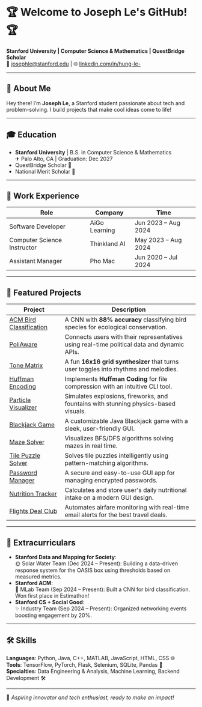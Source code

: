 # 🏆 **Welcome to Joseph Le's GitHub!** 🏆  
**Stanford University | Computer Science & Mathematics | QuestBridge Scholar**  
📧 josephle@stanford.edu | 🌐 [linkedin.com/in/hung-le-](www.linkedin.com/in/hung-le-/)  

---

## 📘 **About Me**

Hey there! I’m **Joseph Le**, a Stanford student passionate about tech and problem-solving. I build projects that make cool ideas come to life!

---

## 🎓 **Education**  
- **Stanford University** | B.S. in Computer Science & Mathematics  
  ✈ Palo Alto, CA | Graduation: Dec 2027  
- QuestBridge Scholar 💸  
- National Merit Scholar 🌟  

---

## 💼 **Work Experience**

| Role                     | Company          | Time                     |
|--------------------------|------------------|--------------------------|
| Software Developer | AiGo Learning   | Jun 2023 – Aug 2024     |
| Computer Science Instructor | Thinkland AI    | May 2023 – Aug 2024     |
| Assistant Manager        | Pho Mac          | Jun 2020 – Jul 2024     |

---

## 🌟 **Featured Projects**

| Project                     | Description                                                                                             |
|-----------------------------|---------------------------------------------------------------------------------------------------------|
| [ACM Bird Classification](https://github.com/JosephLeKH/acm_cnn_bird_classification) | A CNN with **88% accuracy** classifying bird species for ecological conservation.                   |
| [PoliAware](https://github.com/NextGenPolicTech/PoliAware)                              | Connects users with their representatives using real-time political data and dynamic APIs.          |
| [Tone Matrix](https://github.com/JosephLeKH/tone_matrix)                         | A fun **16x16 grid synthesizer** that turns user toggles into rhythms and melodies.                |
| [Huffman Encoding](https://github.com/JosephLeKH/huffman_encoding)               | Implements **Huffman Coding** for file compression with an intuitive CLI tool.                     |
| [Particle Visualizer](https://github.com/JosephLeKH/particle_system_visualizer)   | Simulates explosions, fireworks, and fountains with stunning physics-based visuals.                |
| [Blackjack Game](https://github.com/JosephLeKH/blackjack-game)                   | A customizable Java Blackjack game with a sleek, user-friendly GUI.                                |
| [Maze Solver](https://github.com/JosephLeKH/maze_solver_graphic)                 | Visualizes BFS/DFS algorithms solving mazes in real time.                                          |
| [Tile Puzzle Solver](https://github.com/JosephLeKH/tile_puzzler_game_and_solver) | Solves tile puzzles intelligently using pattern-matching algorithms.                              |
| [Password Manager](https://github.com/JosephLeKH/gui-password-manager)           | A secure and easy-to-use GUI app for managing encrypted passwords.                                 |
| [Nutrition Tracker](https://github.com/JosephLeKH/GUIDailyNutritionTracker)             | Calculates and store user's daily nutritional intake on a modern GUI design.                |
| [Flights Deal Club](https://github.com/JosephLeKH/flights-deal-club)             | Automates airfare monitoring with real-time email alerts for the best travel deals.                |

---

## 🎯 **Extracurriculars**
- **Stanford Data and Mapping for Society**:  
  🌞 Solar Water Team (Dec 2024 – Present): Building a data-driven response system for the OASIS box using thresholds based on measured metrics.
- **Stanford ACM**:  
  🔄 MLab Team (Sep 2024 – Present): Built a CNN for bird classification. Won first place in Estimathon!
- **Stanford CS + Social Good**:  
  ✨ Industry Team (Sep 2024 – Present): Organized networking events boosting engagement by 20%.

---

## 🛠️ **Skills**

**Languages**: Python, Java, C++, MATLAB, JavaScript, HTML, CSS 🌐  
**Tools**: TensorFlow, PyTorch, Flask, Selenium, SQLite, Pandas 🤖  
**Specialties**: Data Engineering & Analysis, Machine Learning, Backend Development 🛠️  

---

🌟 _Aspiring innovator and tech enthusiast, ready to make an impact!_

